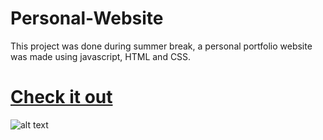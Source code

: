 # Personal-Website

This project was done during summer break, a personal portfolio website was made using javascript, HTML and CSS.

# [Check it out](https://mahdi2c.github.io/Personal-Website/)


![alt text]([https://github.com/Mahdi2c/Storage/blob/master/Mahdi-Website/1.jpg?raw=true])




